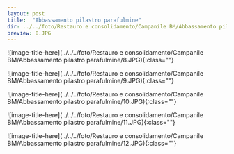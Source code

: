 ```yaml
---
layout: post
title:  "Abbassamento pilastro parafulmine"
dir: ../../foto/Restauro e consolidamento/Campanile BM/Abbassamento pilastro parafulmine
preview: 8.JPG
---
```



![image-title-here](../../../foto/Restauro e consolidamento/Campanile BM/Abbassamento pilastro parafulmine/8.JPG){:class=""}

![image-title-here](../../../foto/Restauro e consolidamento/Campanile BM/Abbassamento pilastro parafulmine/9.JPG){:class=""}

![image-title-here](../../../foto/Restauro e consolidamento/Campanile BM/Abbassamento pilastro parafulmine/10.JPG){:class=""}

![image-title-here](../../../foto/Restauro e consolidamento/Campanile BM/Abbassamento pilastro parafulmine/11.JPG){:class=""}

![image-title-here](../../../foto/Restauro e consolidamento/Campanile BM/Abbassamento pilastro parafulmine/12.JPG){:class=""}
